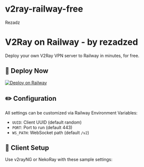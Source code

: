 # v2ray-railway-free
Rezadz 
# V2Ray on Railway - by rezadzed

Deploy your own V2Ray VPN server to Railway in minutes, for free.

## 🧪 Deploy Now

[![Deploy on Railway](https://railway.app/button.svg)](https://railway.app/new/template?repository=https://github.com/rezadzed/v2ray-railway-free)

## ✏️ Configuration
All settings can be customized via Railway Environment Variables:
- `UUID`: Client UUID (default random)
- `PORT`: Port to run (default 443)
- `WS_PATH`: WebSocket path (default `/v2`)

## 📱 Client Setup
Use v2rayNG or NekoRay with these sample settings:
